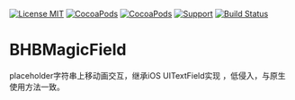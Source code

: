 [![License MIT](https://img.shields.io/badge/license-MIT-green.svg?style=flat)](https://raw.githubusercontent.com/bb-coder/BHBMagicField/master/LICENSE)
[![CocoaPods](http://img.shields.io/cocoapods/v/YYKit.svg?style=flat)](http://cocoapods.org/?q=BHBMagicField)
[![CocoaPods](http://img.shields.io/cocoapods/p/YYKit.svg?style=flat)](http://cocoapods.org/?q=BHBMagicField)
[![Support](https://img.shields.io/badge/support-iOS%207%2B%20-blue.svg?style=flat)](https://www.apple.com/nl/ios/)
[![Build Status](https://travis-ci.org/ibireme/YYKit.svg?branch=master)](https://travis-ci.org/bb-coder/BHBMagicField)

# BHBMagicField
placeholder字符串上移动画交互，继承iOS UITextField实现 ，低侵入，与原生使用方法一致。



